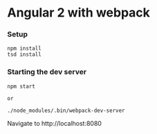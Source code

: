 # Angular 2 with webpack

### Setup

```
npm install
tsd install
```

### Starting the dev server

```
npm start

or

./node_modules/.bin/webpack-dev-server
```

Navigate to http://localhost:8080